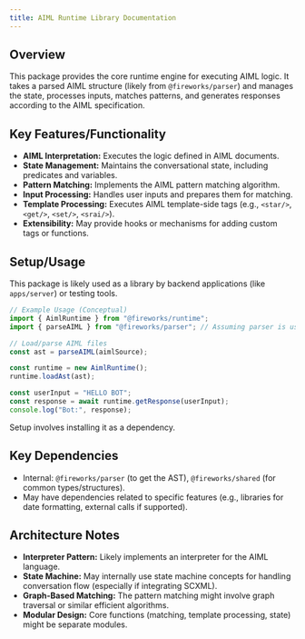 ```yaml
---
title: AIML Runtime Library Documentation
---
```


## Overview

This package provides the core runtime engine for executing AIML logic. It takes a parsed AIML structure (likely from `@fireworks/parser`) and manages the state, processes inputs, matches patterns, and generates responses according to the AIML specification.

## Key Features/Functionality

- **AIML Interpretation:** Executes the logic defined in AIML documents.
- **State Management:** Maintains the conversational state, including predicates and variables.
- **Pattern Matching:** Implements the AIML pattern matching algorithm.
- **Input Processing:** Handles user inputs and prepares them for matching.
- **Template Processing:** Executes AIML template-side tags (e.g., `<star/>`, `<get/>`, `<set/>`, `<srai/>`).
- **Extensibility:** May provide hooks or mechanisms for adding custom tags or functions.

## Setup/Usage

This package is likely used as a library by backend applications (like `apps/server`) or testing tools.

```typescript
// Example Usage (Conceptual)
import { AimlRuntime } from "@fireworks/runtime";
import { parseAIML } from "@fireworks/parser"; // Assuming parser is used

// Load/parse AIML files
const ast = parseAIML(aimlSource);

const runtime = new AimlRuntime();
runtime.loadAst(ast);

const userInput = "HELLO BOT";
const response = await runtime.getResponse(userInput);
console.log("Bot:", response);
```

Setup involves installing it as a dependency.

## Key Dependencies

- Internal: `@fireworks/parser` (to get the AST), `@fireworks/shared` (for common types/structures).
- May have dependencies related to specific features (e.g., libraries for date formatting, external calls if supported).

## Architecture Notes

- **Interpreter Pattern:** Likely implements an interpreter for the AIML language.
- **State Machine:** May internally use state machine concepts for handling conversation flow (especially if integrating SCXML).
- **Graph-Based Matching:** The pattern matching might involve graph traversal or similar efficient algorithms.
- **Modular Design:** Core functions (matching, template processing, state) might be separate modules.
